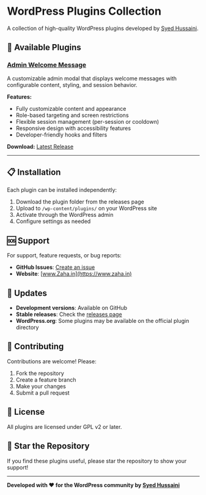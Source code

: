 # WordPress Plugins Collection

A collection of high-quality WordPress plugins developed by [Syed Hussaini](https://www.zaha.in).

## 🚀 Available Plugins

### [Admin Welcome Message](./admin-welcome-message/)
A customizable admin modal that displays welcome messages with configurable content, styling, and session behavior.

**Features:**
- Fully customizable content and appearance
- Role-based targeting and screen restrictions
- Flexible session management (per-session or cooldown)
- Responsive design with accessibility features
- Developer-friendly hooks and filters

**Download:** [Latest Release](https://github.com/syhussaini/wp_plugins/releases)

---

## 📋 Installation

Each plugin can be installed independently:

1. Download the plugin folder from the releases page
2. Upload to `/wp-content/plugins/` on your WordPress site
3. Activate through the WordPress admin
4. Configure settings as needed

## 🆘 Support

For support, feature requests, or bug reports:

- **GitHub Issues**: [Create an issue](https://github.com/syhussaini/wp_plugins/issues)
- **Website**: [www.Zaha.in](https://www.zaha.in)

## 🔄 Updates

- **Development versions**: Available on GitHub
- **Stable releases**: Check the [releases page](https://github.com/syhussaini/wp_plugins/releases)
- **WordPress.org**: Some plugins may be available on the official plugin directory

## 🤝 Contributing

Contributions are welcome! Please:

1. Fork the repository
2. Create a feature branch
3. Make your changes
4. Submit a pull request

## 📄 License

All plugins are licensed under GPL v2 or later.

## 🌟 Star the Repository

If you find these plugins useful, please star the repository to show your support!

---

**Developed with ❤️ for the WordPress community by [Syed Hussaini](https://www.zaha.in)**
